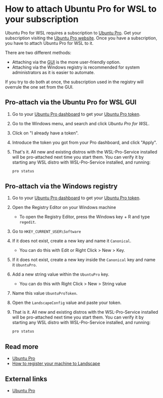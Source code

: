 # How to attach Ubuntu Pro for WSL to your subscription

Ubuntu Pro for WSL requires a subscription to [Ubuntu Pro](../reference/ubuntu_pro). Get your subscription visiting the [Ubuntu Pro website](https://ubuntu.com/pro). Once you have a subscription, you have to attach Ubuntu Pro for WSL to it.

There are two different methods:

- Attaching via the [GUI](../reference/ubuntu_pro_for_wsl_gui.md) is the more user-friendly option.
- Attaching via the Windows registry is recommended for system administrators as it is easier to automate.

If you try to do both at once, the subscription used in the registry will overrule the one set from the GUI.

## Pro-attach via the Ubuntu Pro for WSL GUI

1. Go to your [Ubuntu Pro dashboard](https://ubuntu.com/pro) to get your [Ubuntu Pro token](../reference/ubuntu_pro_token.md).
2. Go to the Windows menu, and search and click *Ubuntu Pro for WSL*.
3. Click on "I already have a token".
4. Introduce the token you got from your Pro dashboard, and click "Apply".
5. That's it. All new and existing distros with the WSL-Pro-Service installed will be pro-attached next time you start them. You can verify it by starting any WSL distro with WSL-Pro-Service installed, and running:

    ```bash
    pro status
    ```

## Pro-attach via the Windows registry

1. Go to your [Ubuntu Pro dashboard](https://ubuntu.com/pro) to get your [Ubuntu Pro token](../reference/ubuntu_pro_token.md).
2. Open the Registry Editor on your Windows machine
   - To open the Registry Editor, press the Windows key + R and type `regedit`.
3. Go to `HKEY_CURRENT_USER\Software`
4. If it does not exist, create a new key and name it `Canonical`.
   - You can do this with Edit or Right Click > New > Key.
5. If it does not exist, create a new key inside the `Canonical` key and name it `UbuntuPro`.
6. Add a new string value within the `UbuntuPro` key.
   - You can do this with Right Click > New > String value
8. Name this value `UbuntuProToken`.
9. Open the `LandscapeConfig` value and paste your token.
10. That is it. All new and existing distros with the WSL-Pro-Service installed will be pro-attached next time you start them. You can verify it by starting any WSL distro with WSL-Pro-Service installed, and running:

    ```bash
    pro status
    ```

## Read more

- [Ubuntu Pro](../reference/ubuntu_pro.md)
- [How to register your machine to Landscape](./attach-landscape)

## External links

- [Ubuntu Pro](https://ubuntu.com/pro)

